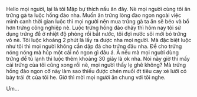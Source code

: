 Hello mọi người, lại là tôi Mập bự thích nấu ăn đây. Nè mọi người cùng tôi ăn trứng gà ta luộc hồng đào nha. Muốn ăn trứng lòng đào ngon ngoài việc mình canh thời gian luộc thì mọi người nên mua trứng gà ta ăn sẽ béo và bổ hơn trứng công nghiệp nè. Luộc trứng hồng đào chảy thì hôm nay tôi sử dụng trứng để ở nhiệt độ phòng rồi bắt nước, tôi đợi nước sôi mới bỏ trứng vô nè. Tôi luộc khoảng 2 phút là lấy ra được nha mọi người. Mà đặc biệt luộc như tôi thì mọi người không cần dập đá cho trứng đâu nha. Để cho trứng nóng nóng mà húp một cái nó ngon gì đâu á. À nếu mà mọi người dùng trứng để tủ lạnh thì luộc thêm khoảng 30 giây là ok nha. Nói nãy giờ thì mấy cái trứng của tôi cũng xong rồi nè, mọi người thấy lẹ ghê không? Mà trứng hồng đào ngon cỡ này làm sao thiếu được chén muối ớt tiêu cay xé lưỡi có bảy trái ớt của tôi he. Giờ thì mời mọi người ăn chung với tôi nghe.

Ưm...